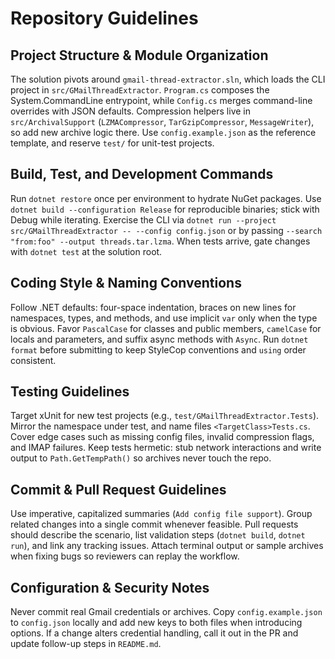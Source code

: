 # Repository Guidelines

## Project Structure & Module Organization
The solution pivots around `gmail-thread-extractor.sln`, which loads the CLI project in `src/GMailThreadExtractor`. `Program.cs` composes the System.CommandLine entrypoint, while `Config.cs` merges command-line overrides with JSON defaults. Compression helpers live in `src/ArchivalSupport` (`LZMACompressor`, `TarGzipCompressor`, `MessageWriter`), so add new archive logic there. Use `config.example.json` as the reference template, and reserve `test/` for unit-test projects.

## Build, Test, and Development Commands
Run `dotnet restore` once per environment to hydrate NuGet packages. Use `dotnet build --configuration Release` for reproducible binaries; stick with Debug while iterating. Exercise the CLI via `dotnet run --project src/GMailThreadExtractor -- --config config.json` or by passing `--search "from:foo" --output threads.tar.lzma`. When tests arrive, gate changes with `dotnet test` at the solution root.

## Coding Style & Naming Conventions
Follow .NET defaults: four-space indentation, braces on new lines for namespaces, types, and methods, and use implicit `var` only when the type is obvious. Favor `PascalCase` for classes and public members, `camelCase` for locals and parameters, and suffix async methods with `Async`. Run `dotnet format` before submitting to keep StyleCop conventions and `using` order consistent.

## Testing Guidelines
Target xUnit for new test projects (e.g., `test/GMailThreadExtractor.Tests`). Mirror the namespace under test, and name files `<TargetClass>Tests.cs`. Cover edge cases such as missing config files, invalid compression flags, and IMAP failures. Keep tests hermetic: stub network interactions and write output to `Path.GetTempPath()` so archives never touch the repo.

## Commit & Pull Request Guidelines
Use imperative, capitalized summaries (`Add config file support`). Group related changes into a single commit whenever feasible. Pull requests should describe the scenario, list validation steps (`dotnet build`, `dotnet run`), and link any tracking issues. Attach terminal output or sample archives when fixing bugs so reviewers can replay the workflow.

## Configuration & Security Notes
Never commit real Gmail credentials or archives. Copy `config.example.json` to `config.json` locally and add new keys to both files when introducing options. If a change alters credential handling, call it out in the PR and update follow-up steps in `README.md`.
